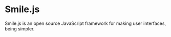 # Smile.js
Smile.js is an open source JavaScript framework for making user interfaces, being simpler.

